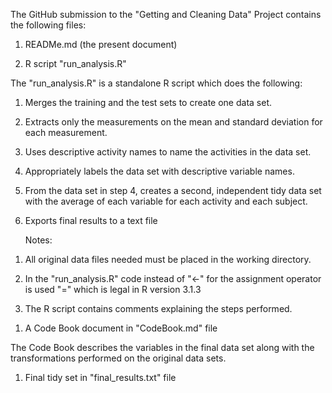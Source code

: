 The GitHub submission to the "Getting and Cleaning Data" Project
contains the following files:

1.  READMe.md (the present document)

2.  R script "run\_analysis.R"

The "run\_analysis.R" is a standalone R script which does the following:

1.  Merges the training and the test sets to create one data set.

2.  Extracts only the measurements on the mean and standard deviation
    for each measurement.

3.  Uses descriptive activity names to name the activities in the data
    set.

4.  Appropriately labels the data set with descriptive variable names.

5.  From the data set in step 4, creates a second, independent tidy data
    set with the average of each variable for each activity and each
    subject.

6.  Exports final results to a text file

    Notes:

<!-- -->

1.  All original data files needed must be placed in the working
    directory.

2.  In the "run\_analysis.R" code instead of "\<-" for the assignment
    operator is used "=" which is legal in R version 3.1.3

3.  The R script contains comments explaining the steps performed.

<!-- -->

1.  A Code Book document in "CodeBook.md" file

The Code Book describes the variables in the final data set along with
the transformations performed on the original data sets.

1.  Final tidy set in "final\_results.txt" file
